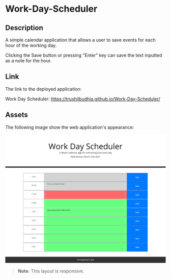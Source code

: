 # Work-Day-Scheduler

## Description

A simple calendar application that allows a user to save events for each hour of the working day.

Clicking the Save button or pressing "Enter" key can save the text inputted as a note for the hour.

## Link

The link to the deployed application:

Work Day Scheduler: https://trushilbudhia.github.io/Work-Day-Scheduler/

## Assets

The following image show the web application's appearance:

![The work day scheduler that the user can use to input notes for hours in the day.](./assets/images/Work-Day-Scheduler-Preview.png)

> **Note**: This layout is responsive.
